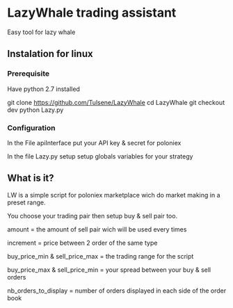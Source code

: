 # LazyWhale trading assistant

Easy tool for lazy whale

## Instalation for linux
### Prerequisite

Have python 2.7 installed

git clone https://github.com/Tulsene/LazyWhale
cd LazyWhale
git checkout dev
python Lazy.py

### Configuration

In the File apiInterface put your API key & secret for poloniex

In the file Lazy.py setup setup globals variables for your strategy

## What is it?

LW is a simple script for poloniex marketplace wich do market making in a preset range. 

You choose your trading pair then setup buy & sell pair too.

amount = the amount of sell pair wich will be used every times

increment = price between 2 order of the same type

buy_price_min & sell_price_max = the trading range for the script

buy_price_max & sell_price_min = your spread between your buy & sell orders

nb_orders_to_display = number of orders displayed in each side of the order book


